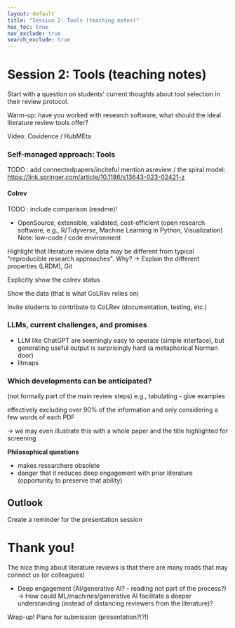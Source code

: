 ```yaml
---
layout: default
title: "Session 2: Tools (teaching notes)"
has_toc: true
nav_exclude: true
search_exclude: true
---
```


# Session 2: Tools (teaching notes)

Start with a question on students' current thoughts about tool selection in their review protocol.

Warm-up: have you worked with research software, what should the ideal literature review tools offer?

Video: Covidence / HubMEta

### Self-managed approach: Tools

TODO : add connectedpapers/inciteful
mention asreview / the spiral model:
https://link.springer.com/article/10.1186/s13643-023-02421-z


#### Colrev

TODO : include comparison (readme)!

- OpenSource, extensible, validated, cost-efficient (open research software, e.g., R/Tidyverse, Machine Learning in Python, Visualization)
Note: low-code / code environment

Highlight that literature review data may be different from typical "reproducible research approaches". Why?
-> Explain the different properties (LRDM), Git

Explicitly show the colrev status

Show the data (that is what CoLRev relies on)

Invite students to contribute to CoLRev (documentation, testing, etc.)

### LLMs, current challenges, and promises

- LLM like ChatGPT are seemingly easy to operate (simple interface), but generating useful output is surprisingly hard (a metaphorical Norman door)
- litmaps

### Which developments can be anticipated?


(not formally part of the main review steps)
 e.g., tabulating  - give examples 
 
effectively excluding over 90% of the information and only considering a few words of each PDF

-> we may even illustrate this with a whole paper and the title highlighted for screening

**Philosophical questions**

- makes researchers obsolete
- danger that it reduces deep engagement with prior literature (opportunity to preserve that ability)

## Outlook

Create a reminder for the presentation session

# Thank you!

The nice thing about literature reviews is that there are many roads that may connect us (or colleagues)

- Deep engagement (AI/generative AI? - reading not part of the process?)
-> How could ML/machines/generative AI facilitate a deeper understanding (instead of distancing reviewers from the literature)?

Wrap-up! Plans for submission (presentation?!?!)